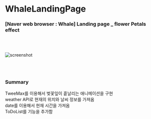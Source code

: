 # WhaleLandingPage
### [Naver web browser : Whale] Landing page _ flower Petals effect <br>
<br><br>

![screenshot](https://user-images.githubusercontent.com/65863834/114652640-45796f80-9d21-11eb-8f34-51e8a60ced94.jpg)


<br>
<br>

### Summary

TweeMax를 이용해서 벚꽃잎이 흩날리는 애니메이션을 구현 <br>
weather API로 현재의 위치와 날씨 정보를 가져옴 <br>
date를 이용해서 현재 시간을 가져옴 <br>
ToDoList를 기능을 추가함 <br>

<br><br>
